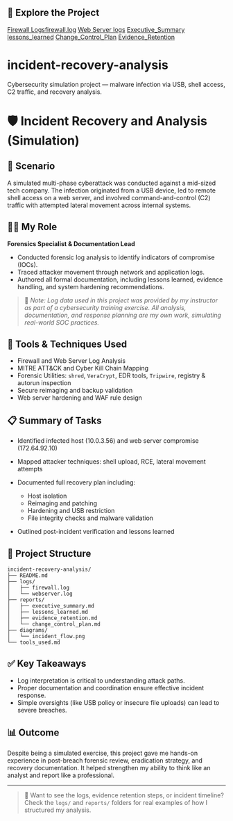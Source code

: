 ## 🔗 Explore the Project

[Firewall Logs](logs/firewall.log)[firewall.log](https://github.com/user-attachments/files/21131301/firewall.log)
[Web Server logs](https://github.com/user-attachments/files/21131300/webserver.log)
[Executive_Summary](https://github.com/user-attachments/files/21131295/executive_summary.md)
[lessons_learned](https://github.com/user-attachments/files/21131294/lessons_learned.md)
[Change_Control_Plan](https://github.com/user-attachments/files/21131293/change_control_plan.md)
[Evidence_Retention](https://github.com/user-attachments/files/21131292/evidence_retention.md)

# incident-recovery-analysis
Cybersecurity simulation project — malware infection via USB, shell access, C2 traffic, and recovery analysis.

# 🛡️ Incident Recovery and Analysis (Simulation)

## 📌 Scenario

A simulated multi-phase cyberattack was conducted against a mid-sized tech company. The infection originated from a USB device, led to remote shell access on a web server, and involved command-and-control (C2) traffic with attempted lateral movement across internal systems.

## 👩‍💻 My Role

**Forensics Specialist & Documentation Lead**

* Conducted forensic log analysis to identify indicators of compromise (IOCs).
* Traced attacker movement through network and application logs.
* Authored all formal documentation, including lessons learned, evidence handling, and system hardening recommendations.

> 🧪 *Note: Log data used in this project was provided by my instructor as part of a cybersecurity training exercise. All analysis, documentation, and response planning are my own work, simulating real-world SOC practices.*

## 🧰 Tools & Techniques Used

* Firewall and Web Server Log Analysis
* MITRE ATT\&CK and Cyber Kill Chain Mapping
* Forensic Utilities: `shred`, `VeraCrypt`, EDR tools, `Tripwire`, registry & autorun inspection
* Secure reimaging and backup validation
* Web server hardening and WAF rule design

## 📋 Summary of Tasks

* Identified infected host (10.0.3.56) and web server compromise (172.64.92.10)
* Mapped attacker techniques: shell upload, RCE, lateral movement attempts
* Documented full recovery plan including:

  * Host isolation
  * Reimaging and patching
  * Hardening and USB restriction
  * File integrity checks and malware validation
* Outlined post-incident verification and lessons learned

## 📁 Project Structure

```
incident-recovery-analysis/
├── README.md
├── logs/
│   ├── firewall.log
│   └── webserver.log
├── reports/
│   ├── executive_summary.md
│   ├── lessons_learned.md
│   ├── evidence_retention.md
│   └── change_control_plan.md
├── diagrams/
│   └── incident_flow.png
└── tools_used.md
```

## ✅ Key Takeaways

* Log interpretation is critical to understanding attack paths.
* Proper documentation and coordination ensure effective incident response.
* Simple oversights (like USB policy or insecure file uploads) can lead to severe breaches.

## 📊 Outcome

Despite being a simulated exercise, this project gave me hands-on experience in post-breach forensic review, eradication strategy, and recovery documentation. It helped strengthen my ability to think like an analyst and report like a professional.

---

> 🔗 Want to see the logs, evidence retention steps, or incident timeline? Check the `logs/` and `reports/` folders for real examples of how I structured my analysis.
